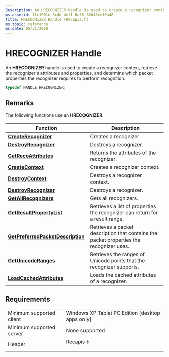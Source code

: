 ```yaml
---
Description: An HRECOGNIZER handle is used to create a recognizer context, retrieve the recognizer's attributes and properties, and determine which packet properties the recognizer requires to perform recognition.
ms.assetid: 1fc1901e-8c4d-4ef1-8c38-52d46ce10a48
title: HRECOGNIZER Handle (Recapis.h)
ms.topic: reference
ms.date: 05/31/2018
---
```


# HRECOGNIZER Handle

An **HRECOGNIZER** handle is used to create a recognizer context, retrieve the recognizer's attributes and properties, and determine which packet properties the recognizer requires to perform recognition.


```C++
typedef HANDLE HRECOGNIZER;
```



## Remarks

The following functions use an **HRECOGNIZER**.



| Function                                                               | Description                                                                                        |
|------------------------------------------------------------------------|----------------------------------------------------------------------------------------------------|
| [**CreateRecognizer**](/windows/desktop/api/recapis/nf-recapis-createrecognizer)                           | Creates a recognizer.<br/>                                                                   |
| [**DestroyRecognizer**](/windows/desktop/api/recapis/nf-recapis-destroyrecognizer)                         | Destroys a recognizer.<br/>                                                                  |
| [**GetRecoAttributes**](/windows/desktop/api/recapis/nf-recapis-getrecoattributes)                         | Returns the attributes of the recognizer.<br/>                                               |
| [**CreateContext**](/windows/desktop/api/recapis/nf-recapis-createcontext)                                 | Creates a recognizer context.<br/>                                                           |
| [**DestroyContext**](/windows/desktop/api/recapis/nf-recapis-destroycontext)                               | Destroys a recognizer context.<br/>                                                          |
| [**DestroyRecognizer**](/windows/desktop/api/recapis/nf-recapis-destroyrecognizer)                         | Destroys a recognizer.<br/>                                                                  |
| [**GetAllRecognizers**](/windows/desktop/api/recapis/nf-recapis-getallrecognizers)                         | Gets all recognizers.<br/>                                                                   |
| [**GetResultPropertyList**](/windows/desktop/api/recapis/nf-recapis-getresultpropertylist)                 | Retrieves a list of properties the recognizer can return for a result range.<br/>            |
| [**GetPreferredPacketDescription**](/windows/desktop/api/recapis/nf-recapis-getpreferredpacketdescription) | Retrieves a packet description that contains the packet properties the recognizer uses.<br/> |
| [**GetUnicodeRanges**](/windows/desktop/api/recapis/nf-recapis-getunicoderanges)                           | Retrieves the ranges of Unicode points that the recognizer supports.<br/>                    |
| [**LoadCachedAttributes**](/windows/desktop/api/recapis/nf-recapis-loadcachedattributes)                   | Loads the cached attributes of a recognizer.<br/>                                            |



 

## Requirements



|                                     |                                                                                      |
|-------------------------------------|--------------------------------------------------------------------------------------|
| Minimum supported client<br/> | Windows XP Tablet PC Edition \[desktop apps only\]<br/>                        |
| Minimum supported server<br/> | None supported<br/>                                                            |
| Header<br/>                   | <dl> <dt>Recapis.h</dt> </dl> |



 

 




